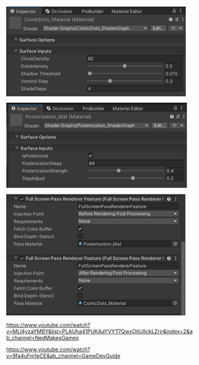 ![](<../_META/Attachments/Pasted image 20250112022546.png>)

![](<../_META/Attachments/Pasted image 20250112022605.png>)

![](<../_META/Attachments/Pasted image 20250112022701.png>)

<https://www.youtube.com/watch?v=MLl4yzaYMBY&list=PLAUha41PUKAaYVYT7QwxOtiUllckLZrir&index=2&ab_channel=NedMakesGames>

<https://www.youtube.com/watch?v=9fa4uFm1eCE&ab_channel=GameDevGuide>

